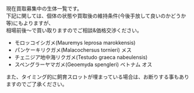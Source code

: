 ---
---

現在買取募集中の生体一覧です。  
下記に関しては、個体の状態や買取後の維持条件(今後手放して良いのかどうか等)にもよりますが、  
相場前後〜で買い取りますのでご相談&価格交渉ください。

* モロッコイシガメ(Mauremys leprosa marokkensis)
* パンケーキリクガメ(Malacochersus tornieri) メス
* チェニジア地中海リクガメ(Testudo graeca nabeulensis)
* スペングラーヤマガメ(Geoemyda spengleri) ベトナム オス

また、タイミング的に飼育スロットが埋まっている場合は、お断りする事もありますのでご了承ください。

